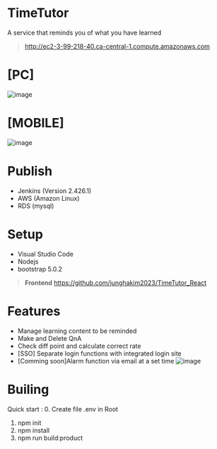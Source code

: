 # TimeTutor
A service that reminds you of what you have learned
> http://ec2-3-99-218-40.ca-central-1.compute.amazonaws.com

# [PC]
![image](https://github.com/junghakim2023/TimeTutor/assets/150854918/3e5bd1d2-fe8f-4093-ab82-3ad1788a053a)


# [MOBILE]
![image](https://github.com/junghakim2023/TimeTutor/assets/150854918/21b5d193-4f68-4f33-975c-ea4be109c0bb)


# Publish
- Jenkins (Version 2.426.1)
- AWS (Amazon Linux)
- RDS (mysql)

# Setup
- Visual Studio Code
- Nodejs
- bootstrap 5.0.2
> **Frontend** https://github.com/junghakim2023/TimeTutor_React

# Features
- Manage learning content to be reminded
- Make and Delete QnA
- Check diff point and calculate correct rate
- [SSO] Separate login functions with integrated login site
- [Comming soon]Alarm function via email at a set time
![image](https://github.com/junghakim2023/TimeTutor/assets/150854918/0b649080-c54d-436c-b848-da68d62b5c80)


# Builing
Quick start :
0. Create file .env in Root
1. npm init
2. npm install
3. npm run build:product

